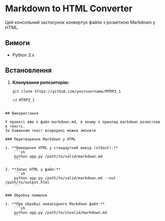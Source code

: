 # Markdown to HTML Converter

Цей консольний застосунок конвертує файли з розміткою Markdown у HTML. 

## Вимоги
- Python 3.x

## Встановлення

1. **Клонування репозиторію:**
    ```sh
    git clone https://github.com/yourusername/MTRPZ_1

    cd MTRPZ_1
    ```
```

## Використання

У проекті вже є файл markdown.md, в якому є приклад markdown розміткою в тексті. 
За бажанням текст всередені можна змінити

### Перетворення Markdown у HTML

1. **Виведення HTML у стандартний вивід (stdout):**
    ```sh
    python app.py /path/to/valid/markdown.md
    ```

2. **Запис HTML у файл:**
    ```sh
    python app.py /path/to/valid/markdown.md --out /path/to/output.html
    ```

### Обробка помилок

1. **При обробці невалідного Markdown файл:**
    ```sh
    python app.py /path/to/invalid/markdown.md
    ```
